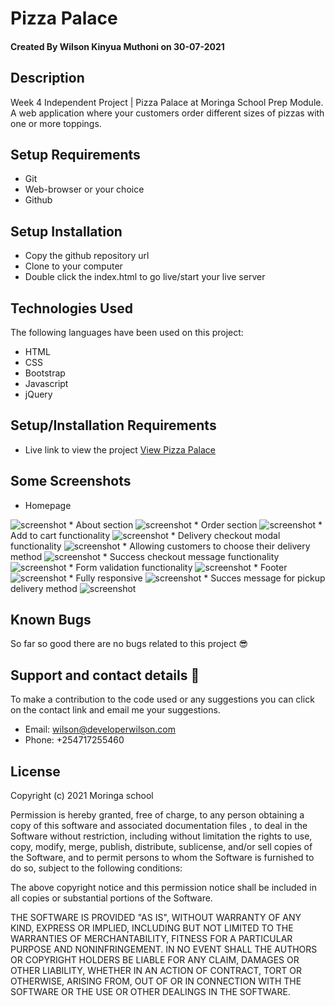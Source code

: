 # Pizza Palace

#### Created By Wilson Kinyua Muthoni on 30-07-2021
## Description
Week 4 Independent Project | Pizza Palace at Moringa School Prep Module. A web application where your customers order different sizes of pizzas with one or more toppings. 
## Setup Requirements
* Git
* Web-browser or your choice
* Github

## Setup Installation
* Copy the github repository url
* Clone to your computer
* Double click the index.html to go live/start your live server
## Technologies Used
 The following languages have been used on this project:
 * HTML
 * CSS
 * Bootstrap
 * Javascript
 * jQuery

## Setup/Installation Requirements

* Live link to view the project <a href="https://wilsonkinyua.github.io/pizza-palace/">View Pizza Palace</a>
## Some Screenshots
* Homepage
<img src="./img/screenshots/1.png" alt="screenshot" />
* About section
<img src="./img/screenshots/2.png" alt="screenshot" />
* Order section
<img src="./img/screenshots/3.png" alt="screenshot" />
* Add to cart functionality
<img src="./img/screenshots/4.png" alt="screenshot" />
* Delivery checkout modal functionality
<img src="./img/screenshots/5.png" alt="screenshot" /> 
* Allowing customers to choose their delivery method
<img src="./img/screenshots/6.png" alt="screenshot" />
* Success checkout message functionality
<img src="./img/screenshots/7.png" alt="screenshot" />
* Form validation functionality
<img src="./img/screenshots/8.png" alt="screenshot" />
* Footer
<img src="./img/screenshots/9.png" alt="screenshot" />
* Fully responsive
<img src="./img/screenshots/10.png" alt="screenshot" />
* Succes message for pickup delivery method
<img src="./img/screenshots/11.png" alt="screenshot" />

## Known Bugs
 So far so good there are no bugs related to this project 😎
## Support and contact details 🙂
To make a contribution to the code used or any suggestions you can click on the contact link and email me your suggestions.
* Email: wilson@developerwilson.com
* Phone: +254717255460
## License


Copyright (c) 2021 Moringa school

Permission is hereby granted, free of charge, to any person obtaining a copy
of this software and associated documentation files , to deal
in the Software without restriction, including without limitation the rights
to use, copy, modify, merge, publish, distribute, sublicense, and/or sell
copies of the Software, and to permit persons to whom the Software is
furnished to do so, subject to the following conditions:

The above copyright notice and this permission notice shall be included in all
copies or substantial portions of the Software.

THE SOFTWARE IS PROVIDED "AS IS", WITHOUT WARRANTY OF ANY KIND, EXPRESS OR
IMPLIED, INCLUDING BUT NOT LIMITED TO THE WARRANTIES OF MERCHANTABILITY,
FITNESS FOR A PARTICULAR PURPOSE AND NONINFRINGEMENT. IN NO EVENT SHALL THE
AUTHORS OR COPYRIGHT HOLDERS BE LIABLE FOR ANY CLAIM, DAMAGES OR OTHER
LIABILITY, WHETHER IN AN ACTION OF CONTRACT, TORT OR OTHERWISE, ARISING FROM,
OUT OF OR IN CONNECTION WITH THE SOFTWARE OR THE USE OR OTHER DEALINGS IN THE
SOFTWARE.

  